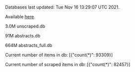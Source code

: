 Databases last updated: Tue Nov 16 13:29:07 UTC 2021. 

Available [here](https://github.com/cbeauhilton/ash-db/releases).

3.0M	unscraped.db

91M	abstracts.db

664M	abstracts_full.db

Current number of items in db:
[{"count(*)": 93309}]

Current number of scraped items in db:
[{"count(*)": 82457}]
